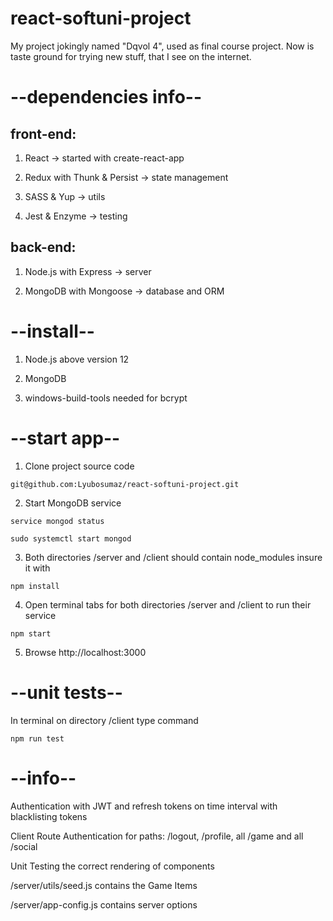 # react-softuni-project
My project jokingly named "Dqvol 4", used as final course project.
Now is taste ground for trying new stuff, that I see on the internet.

# --dependencies info--

## front-end:

  1. React -> started with create-react-app

  2. Redux with Thunk & Persist -> state management

  3. SASS & Yup -> utils

  4. Jest & Enzyme -> testing

## back-end:

  1. Node.js with Express -> server

  2. MongoDB with Mongoose -> database and ORM


# --install--

  1. Node.js above version 12

  2. MongoDB

  3. windows-build-tools needed for bcrypt


# --start app--

  1. Clone project source code
  
    git@github.com:Lyubosumaz/react-softuni-project.git

  2. Start MongoDB service

    service mongod status

    sudo systemctl start mongod
  
  3. Both directories /server and /client should contain node_modules insure it with

    npm install

  4. Open terminal tabs for both directories /server and /client to run their service

    npm start

  5. Browse http://localhost:3000


# --unit tests--

  In terminal on directory /client type command

    npm run test


# --info--

  Authentication with JWT and refresh tokens on time interval with blacklisting tokens

  Client Route Authentication for paths: /logout, /profile, all /game and all /social 

  Unit Testing the correct rendering of components

  /server/utils/seed.js contains the Game Items

  /server/app-config.js contains server options

